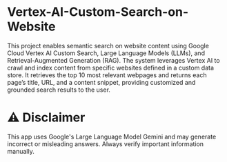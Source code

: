 # Vertex-AI-Custom-Search-on-Website

This project enables semantic search on website content using Google Cloud Vertex AI Custom Search, Large Language Models (LLMs), and Retrieval-Augmented Generation (RAG). The system leverages Vertex AI to crawl and index content from specific websites defined in a custom data store. It retrieves the top 10 most relevant webpages and returns each page’s title, URL, and a content snippet, providing customized and grounded search results to the user. 

# ⚠️ Disclaimer

This app uses Google's Large Language Model Gemini and may generate incorrect or misleading answers. Always verify important information manually.
